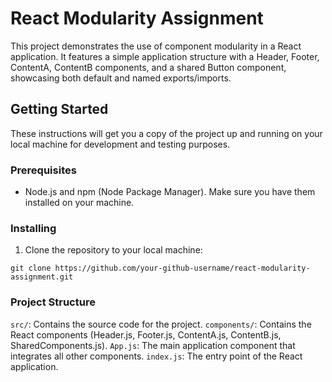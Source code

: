 # React Modularity Assignment

This project demonstrates the use of component modularity in a React application. It features a simple application structure with a Header, Footer, ContentA, ContentB components, and a shared Button component, showcasing both default and named exports/imports.

## Getting Started

These instructions will get you a copy of the project up and running on your local machine for development and testing purposes.

### Prerequisites

- Node.js and npm (Node Package Manager). Make sure you have them installed on your machine.

### Installing

1. Clone the repository to your local machine:

`
git clone https://github.com/your-github-username/react-modularity-assignment.git
`
### Project Structure

`src/`: Contains the source code for the project.
`components/`: Contains the React components (Header.js, Footer.js, ContentA.js, ContentB.js, SharedComponents.js).
`App.js`: The main application component that integrates all other components.
`index.js`: The entry point of the React application.

